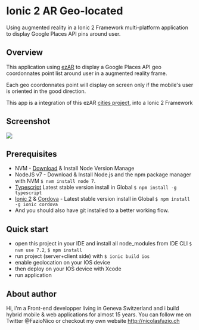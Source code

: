 <!--
@Author: Nicolas Fazio <webmaster-fazio>
@Date:   08-02-2017
@Email:  contact@nicolasfazio.ch
@Last modified by:   webmaster-fazio
@Last modified time: 19-02-2017
-->

# Ionic 2 AR Geo-located
Using augmented reality in a Ionic 2 Framework multi-platform application to display Google Places API pins around user.

## Overview
This application using [ezAR](https://www.ezartech.com/) to display a Google Places API geo coordonnates point list around user in a augmented reality frame.

Each geo coordonnates point will display on screen only if the mobile's user is oriented in the good direction.

This app is a integration of this ezAR [cities project](https://github.com/ezartech/ezar-cities), into a Ionic 2 Framework

## Screenshot
<img src="https://raw.githubusercontent.com/ezartech/ezar-cities/master/screenshot1.jpg">

## Prerequisites
- NVM - [Download](https://github.com/creationix/nvm) & Install Node Version Manage
- NodeJS v7 - Download & Install Node.js and the npm package manager with NVM `$ nvm install node 7`.
- [Typescript](https://www.npmjs.com/package/typescript) Latest stable version install in Global `$ npm install -g typescript`
- [Ionic 2](https://ionicframework.com/) & [Cordova](https://cordova.apache.org/) - Latest stable version install in Global `$ npm install -g ionic cordova`
- And you should also have git installed to a better working flow.


## Quick start
- open this project in your IDE and install all node_modules from IDE CLI `$ nvm use 7.2`, `$ npm install`
- run project (server+client side) with `$ ionic build ios`
- enable geolocation on your IOS device
- then deploy on your IOS device with Xcode
- run application

## About author
Hi, i'm a Front-end developper living in Geneva Switzerland and i build hybrid mobile & web applications for almost 15 years. You can follow me on Twitter @FazioNico or checkout my own website http://nicolasfazio.ch
